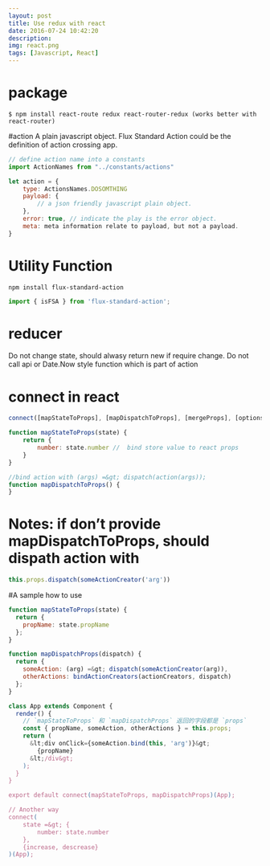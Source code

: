 ```yaml
---
layout: post
title: Use redux with react
date: 2016-07-24 10:42:20
description: 
img: react.png
tags: [Javascript, React]
---
```


# package
```shell
$ npm install react-route redux react-router-redux (works better with react-router)
```
#action
A plain javascript object. Flux Standard Action could be the definition of action crossing app.
```javascript
// define action name into a constants
import ActionNames from "../constants/actions"

let action = {
    type: ActionsNames.DOSOMTHING
    payload: {
        // a json friendly javascript plain object.
    },
    error: true, // indicate the play is the error object.
    meta: meta information relate to payload, but not a payload.
}
```
# Utility Function
```shell
npm install flux-standard-action
```
```javascript
import { isFSA } from 'flux-standard-action';
```
# reducer
Do not change state, should alwasy return new if require change.
Do not call api or Date.Now style function which is part of action

# connect in react

```javascript
connect([mapStateToProps], [mapDispatchToProps], [mergeProps], [options])

function mapStateToProps(state) {
    return {
        number: state.number //  bind store value to react props
    }
}

//bind action with (args) =&gt; dispatch(action(args));
function mapDispatchToProps() {
}
```

# Notes: if don’t provide mapDispatchToProps, should dispath action with
```javascript
this.props.dispatch(someActionCreator('arg'))
```
#A sample how to use
```javascript
function mapStateToProps(state) {
  return {
    propName: state.propName
  };
}

function mapDispatchProps(dispatch) {
  return {
    someAction: (arg) =&gt; dispatch(someActionCreator(arg)),
    otherActions: bindActionCreators(actionCreators, dispatch)
  };
}

class App extends Component {
  render() {
    // `mapStateToProps` 和 `mapDispatchProps` 返回的字段都是 `props`
    const { propName, someAction, otherActions } = this.props;
    return (
      &lt;div onClick={someAction.bind(this, 'arg')}&gt;
        {propName}
      &lt;/div&gt;
    );
  }
}

export default connect(mapStateToProps, mapDispatchProps)(App);

// Another way
connect(
    state =&gt; { 
        number: state.number
    },
    {increase, descrease}
)(App);
```